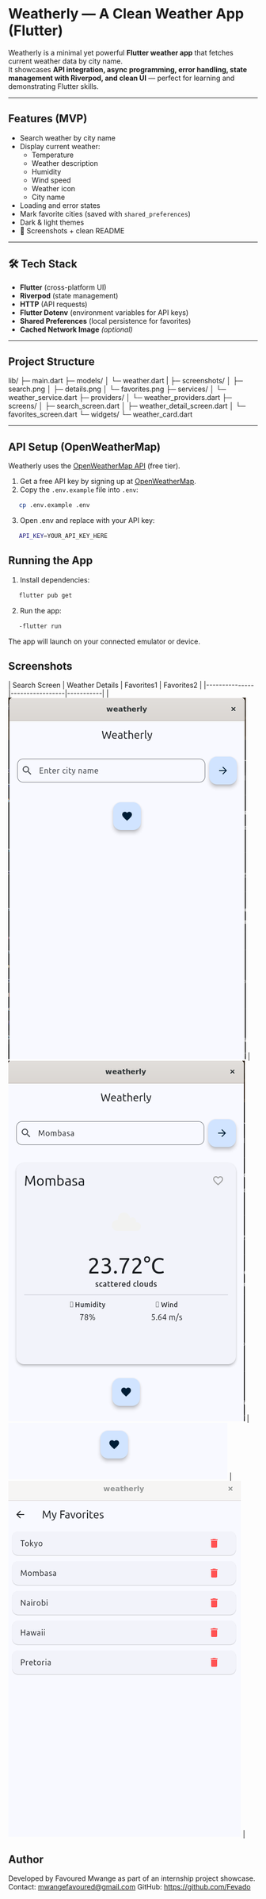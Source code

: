 # Weatherly — A Clean Weather App (Flutter)

Weatherly is a minimal yet powerful **Flutter weather app** that fetches current weather data by city name.  
It showcases **API integration, async programming, error handling, state management with Riverpod, and clean UI** — perfect for learning and demonstrating Flutter skills.

---

## Features (MVP)
- Search weather by city name
- Display current weather:
  - Temperature
  - Weather description
  - Humidity
  - Wind speed
  - Weather icon
  - City name
- Loading and error states
- Mark favorite cities (saved with `shared_preferences`)
- Dark & light themes
- 📸 Screenshots + clean README

---

## 🛠 Tech Stack
- **Flutter** (cross-platform UI)
- **Riverpod** (state management)
- **HTTP** (API requests)
- **Flutter Dotenv** (environment variables for API keys)
- **Shared Preferences** (local persistence for favorites)
- **Cached Network Image** *(optional)*

---

## Project Structure
lib/
├─ main.dart
├─ models/
│
└─ weather.dart
|
├─ screenshots/
│   ├─ search.png
│   ├─ details.png
│   └─ favorites.png
├─ services/
│ └─ weather_service.dart
├─ providers/
│ └─ weather_providers.dart
├─ screens/
│ ├─ search_screen.dart
│ ├─ weather_detail_screen.dart
│ └─ favorites_screen.dart
└─ widgets/
└─ weather_card.dart


---

## API Setup (OpenWeatherMap)
Weatherly uses the [OpenWeatherMap API](https://openweathermap.org/api) (free tier).  

1. Get a free API key by signing up at [OpenWeatherMap](https://home.openweathermap.org/users/sign_up).
2. Copy the `.env.example` file into `.env`:
```bash
   cp .env.example .env
   ```
3. Open .env and replace with your API key:
```bash
   API_KEY=YOUR_API_KEY_HERE
   ```


## Running the App

1. Install dependencies:
```bash
   flutter pub get
   ```

2. Run the app:
```bash
   -flutter run
```
The app will launch on your connected emulator or device.

## Screenshots

| Search Screen | Weather Details | Favorites1 | Favorites2 |
|---------------|-----------------|-----------|
| ![Search](lib/screenshots/search.PNG) | ![Details](lib/screenshots/weather_details.PNG) | ![Favorites1](lib/screenshots/favorites1.PNG) | ![Favorites2](lib/screenshots/favorites2.PNG) |

## Author

Developed by Favoured Mwange as part of an internship project showcase.
Contact: mwangefavoured@gmail.com
GitHub: https://github.com/Fevado

